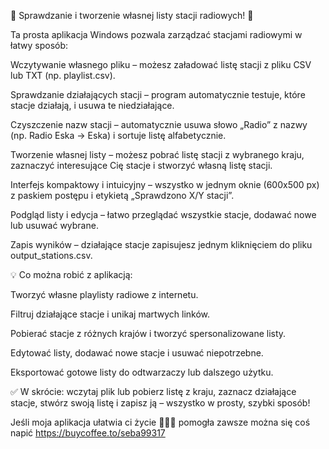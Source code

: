 🌟 Sprawdzanie i tworzenie własnej listy stacji radiowych! 🌟

Ta prosta aplikacja Windows pozwala zarządzać stacjami radiowymi w łatwy sposób:

Wczytywanie własnego pliku – możesz załadować listę stacji z pliku CSV lub TXT (np. playlist.csv).

Sprawdzanie działających stacji – program automatycznie testuje, które stacje działają, i usuwa te niedziałające.

Czyszczenie nazw stacji – automatycznie usuwa słowo „Radio” z nazwy (np. Radio Eska → Eska) i sortuje listę alfabetycznie.

Tworzenie własnej listy – możesz pobrać listę stacji z wybranego kraju, zaznaczyć interesujące Cię stacje i stworzyć własną listę stacji.

Interfejs kompaktowy i intuicyjny – wszystko w jednym oknie (600x500 px) z paskiem postępu i etykietą „Sprawdzono X/Y stacji”.

Podgląd listy i edycja – łatwo przeglądać wszystkie stacje, dodawać nowe lub usuwać wybrane.

Zapis wyników – działające stacje zapisujesz jednym kliknięciem do pliku output_stations.csv.

💡 Co można robić z aplikacją:

Tworzyć własne playlisty radiowe z internetu.

Filtruj działające stacje i unikaj martwych linków.

Pobierać stacje z różnych krajów i tworzyć spersonalizowane listy.

Edytować listy, dodawać nowe stacje i usuwać niepotrzebne.

Eksportować gotowe listy do odtwarzaczy lub dalszego użytku.

✅ W skrócie: wczytaj plik lub pobierz listę z kraju, zaznacz działające stacje, stwórz swoją listę i zapisz ją – wszystko w prosty, szybki sposób!

Jeśli moja aplikacja ułatwia ci życie 🤣🤣🤣 pomogła zawsze można się coś napić 
https://buycoffee.to/seba99317
